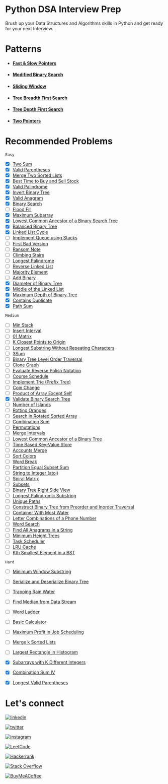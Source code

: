 # Python DSA Interview Prep

Brush up your Data Structures and Algorithms skills in Python and get ready for your next Interview.

<!--- 
## Data Structures
+ #### [Array](https://invented-oviraptor-ff0.notion.site/Array-282596d9e9db42eaaa9608044e64ed82)
+ #### [Stack](https://invented-oviraptor-ff0.notion.site/Stack-6abf9e0c9c81402aa39fa59d82f4e5c9)
+ #### [Queue](https://invented-oviraptor-ff0.notion.site/Queue-d5d7f92bef1c4cb5824311b258efaf94)
    + ##### [Circular Queue](https://invented-oviraptor-ff0.notion.site/Circular-Queue-242e175366034e33a6671e71c85f0f41)
    + ##### [Priority Queue](https://invented-oviraptor-ff0.notion.site/Priority-Queue-2cb239690da1447aa686795368114470)
    + ##### [Dequeue](https://invented-oviraptor-ff0.notion.site/Deque-Double-Ended-Queue-28f399dfe1d048298e8f428c0d409fd8)
+ #### [Linked List](https://invented-oviraptor-ff0.notion.site/Linked-List-01c5b7d9463548f0958872dc4c2fd5e5)
    + ##### [Singly Linked List](https://invented-oviraptor-ff0.notion.site/Singly-Linked-List-a8b7190299344f90847ee565052566af)
    + ##### [Doubly Linked List](https://invented-oviraptor-ff0.notion.site/Doubly-Linked-List-cab9eb5cba8b40ce93b75f131233d816)
    + ##### [Circular Linked List](https://invented-oviraptor-ff0.notion.site/Circular-Linked-List-5c17aeb515e24235973c7d70db797937)
+ #### [Heap](https://invented-oviraptor-ff0.notion.site/Heap-b8e4843c3cb648efa4d2b101900e9da5)
+ #### [Tree](https://invented-oviraptor-ff0.notion.site/Trees-c7db057e85b3440a93251ff8e586da7a)
+ #### [Graph](https://invented-oviraptor-ff0.notion.site/Graphs-6784a82bd03042e68e56f641430a56e3)
+ #### [Hash Table](https://invented-oviraptor-ff0.notion.site/Hash-Table-29c724c18caa455f9bf7a53a59057338)



# Algorithms
+ #### [Searching](https://invented-oviraptor-ff0.notion.site/Searching-19e43d6771ba417388aabdc279689120)
+ #### [Sorting](https://invented-oviraptor-ff0.notion.site/Sorting-ffcedcdf5f88466cb676fe2499810c46)
+ #### [Mathematical]()
+ #### [Pattern Searching]()
+ #### [Graph Algorithms]()
+ #### [Greedy Approach]()
+ #### [Divide and Conquer Approach]()
+ #### [Dynamic Programming Approach]()
+ #### [Backtracking]()

--->


# Patterns
+ #### [Fast & Slow Pointers](https://github.com/rusuraluca/python_interview_prep/tree/main/Patterns/Fast%26Slow%20Pointers)

+ #### [Modified Binary Search](https://github.com/rusuraluca/python_interview_prep/tree/main/Patterns/Modified%20Binary%20Search)

+ #### [Sliding Window](https://github.com/rusuraluca/python_interview_prep/tree/main/Patterns/Sliding%20Window)

+ #### [Tree Breadth First Search](https://github.com/rusuraluca/python_interview_prep/tree/main/Patterns/Tree%20Breadth%20First%20Search)

+ #### [Tree Depth First Search](https://github.com/rusuraluca/python_interview_prep/tree/main/Patterns/Tree%20Breadth%20First%20Search)

+ #### [Two Pointers](https://github.com/rusuraluca/python_interview_prep/tree/main/Patterns/Two%20Pointers)


# Recommended Problems

`Easy`
- [x]  [Two Sum](https://leetcode.com/problems/two-sum)
- [x]  [Valid Parentheses](https://leetcode.com/problems/valid-parentheses)
- [x]  [Merge Two Sorted Lists](https://leetcode.com/problems/merge-two-sorted-lists)
- [x]  [Best Time to Buy and Sell Stock](https://leetcode.com/problems/best-time-to-buy-and-sell-stock)
- [x]  [Valid Palindrome](https://leetcode.com/problems/valid-palindrome)
- [x]  [Invert Binary Tree](https://leetcode.com/problems/invert-binary-tree)
- [x]  [Valid Anagram](https://leetcode.com/problems/valid-anagram)
- [x]  [Binary Search](https://leetcode.com/problems/binary-search)
- [ ]  [Flood Fill](https://leetcode.com/problems/flood-fill)
- [x]  [Maximum Subarray](https://leetcode.com/problems/maximum-subarray)
- [x]  [Lowest Common Ancestor of a Binary Search Tree](https://leetcode.com/problems/lowest-common-ancestor-of-a-binary-search-tree)
- [x]  [Balanced Binary Tree](https://leetcode.com/problems/balanced-binary-tree)
- [x]  [Linked List Cycle](https://leetcode.com/problems/linked-list-cycle)
- [ ]  [Implement Queue using Stacks](https://leetcode.com/problems/implement-queue-using-stacks)
- [ ]  [First Bad Version](https://leetcode.com/problems/first-bad-version)
- [ ]  [Ransom Note](https://leetcode.com/problems/ransom-note)
- [ ]  [Climbing Stairs](https://leetcode.com/problems/climbing-stairs)
- [ ]  [Longest Palindrome](https://leetcode.com/problems/longest-palindrome)
- [ ]  [Reverse Linked List](https://leetcode.com/problems/reverse-linked-list)
- [ ]  [Majority Element](https://leetcode.com/problems/majority-element)
- [ ]  [Add Binary](https://leetcode.com/problems/add-binary)
- [x]  [Diameter of Binary Tree](https://leetcode.com/problems/diameter-of-binary-tree)
- [x]  [Middle of the Linked List](https://leetcode.com/problems/middle-of-the-linked-list)
- [x]  [Maximum Depth of Binary Tree](https://leetcode.com/problems/maximum-depth-of-binary-tree)
- [x]  [Contains Duplicate](https://leetcode.com/problems/contains-duplicate)
- [x]  [Path Sum](https://leetcode.com/problems/path-sum/)

`Medium`

- [ ]  [Min Stack](https://leetcode.com/problems/min-stack)
- [ ]  [Insert Interval](https://leetcode.com/problems/insert-interval)
- [ ]  [01 Matrix](https://leetcode.com/problems/01-matrix)
- [ ]  [K Closest Points to Origin](https://leetcode.com/problems/k-closest-points-to-origin)
- [ ]  [Longest Substring Without Repeating Characters](https://leetcode.com/problems/longest-substring-without-repeating-characters)
- [ ]  [3Sum](https://leetcode.com/problems/3sum)
- [ ]  [Binary Tree Level Order Traversal](https://leetcode.com/problems/binary-tree-level-order-traversal)
- [ ]  [Clone Graph](https://leetcode.com/problems/clone-graph)
- [ ]  [Evaluate Reverse Polish Notation](https://leetcode.com/problems/evaluate-reverse-polish-notation)
- [ ]  [Course Schedule](https://leetcode.com/problems/course-schedule)
- [ ]  [Implement Trie (Prefix Tree)](https://leetcode.com/problems/implement-trie-prefix-tree)
- [ ]  [Coin Change](https://leetcode.com/problems/coin-change)
- [ ]  [Product of Array Except Self](https://leetcode.com/problems/product-of-array-except-self)
- [x]  [Validate Binary Search Tree](https://leetcode.com/problems/validate-binary-search-tree)
- [ ]  [Number of Islands](https://leetcode.com/problems/number-of-islands)
- [ ]  [Rotting Oranges](https://leetcode.com/problems/rotting-oranges)
- [ ]  [Search in Rotated Sorted Array](https://leetcode.com/problems/search-in-rotated-sorted-array)
- [ ]  [Combination Sum](https://leetcode.com/problems/combination-sum)
- [ ]  [Permutations](https://leetcode.com/problems/permutations)
- [ ]  [Merge Intervals](https://leetcode.com/problems/merge-intervals)
- [ ]  [Lowest Common Ancestor of a Binary Tree](https://leetcode.com/problems/lowest-common-ancestor-of-a-binary-tree)
- [ ]  [Time Based Key-Value Store](https://leetcode.com/problems/time-based-key-value-store)
- [ ]  [Accounts Merge](https://leetcode.com/problems/accounts-merge)
- [ ]  [Sort Colors](https://leetcode.com/problems/sort-colors)
- [ ]  [Word Break](https://leetcode.com/problems/word-break)
- [ ]  [Partition Equal Subset Sum](https://leetcode.com/problems/partition-equal-subset-sum)
- [ ]  [String to Integer (atoi)](https://leetcode.com/problems/string-to-integer-atoi)
- [ ]  [Spiral Matrix](https://leetcode.com/problems/spiral-matrix)
- [ ]  [Subsets](https://leetcode.com/problems/subsets)
- [ ]  [Binary Tree Right Side View](https://leetcode.com/problems/binary-tree-right-side-view)
- [ ]  [Longest Palindromic Substring](https://leetcode.com/problems/longest-palindromic-substring)
- [ ]  [Unique Paths](https://leetcode.com/problems/unique-paths)
- [ ]  [Construct Binary Tree from Preorder and Inorder Traversal](https://leetcode.com/problems/construct-binary-tree-from-preorder-and-inorder-traversal)
- [ ]  [Container With Most Water](https://leetcode.com/problems/container-with-most-water)
- [ ]  [Letter Combinations of a Phone Number](https://leetcode.com/problems/letter-combinations-of-a-phone-number)
- [ ]  [Word Search](https://leetcode.com/problems/word-search)
- [ ]  [Find All Anagrams in a String](https://leetcode.com/problems/find-all-anagrams-in-a-string)
- [ ]  [Minimum Height Trees](https://leetcode.com/problems/minimum-height-trees)
- [ ]  [Task Scheduler](https://leetcode.com/problems/task-scheduler)
- [ ]  [LRU Cache](https://leetcode.com/problems/lru-cache)
- [ ]  [Kth Smallest Element in a BST](https://leetcode.com/problems/kth-smallest-element-in-a-bst)

`Hard`

- [ ]  [Minimum Window Substring](https://leetcode.com/problems/minimum-window-substring)
- [ ]  [Serialize and Deserialize Binary Tree](https://leetcode.com/problems/serialize-and-deserialize-binary-tree)
- [ ]  [Trapping Rain Water](https://leetcode.com/problems/trapping-rain-water)
- [ ]  [Find Median from Data Stream](https://leetcode.com/problems/find-median-from-data-stream)
- [ ]  [Word Ladder](https://leetcode.com/problems/word-ladder)
- [ ]  [Basic Calculator](https://leetcode.com/problems/basic-calculator)
- [ ]  [Maximum Profit in Job Scheduling](https://leetcode.com/problems/maximum-profit-in-job-scheduling)
- [ ]  [Merge k Sorted Lists](https://leetcode.com/problems/merge-k-sorted-lists)
- [ ]  [Largest Rectangle in Histogram](https://leetcode.com/problems/largest-rectangle-in-histogram)
- [x]  [Subarrays with K Different Integers](https://leetcode.com/problems/subarrays-with-k-different-integers/)
- [x]  [Combination Sum IV](https://leetcode.com/problems/combination-sum-iv/)
- [x]  [Longest Valid Parentheses](https://leetcode.com/problems/longest-valid-parentheses/)


# Let's connect
[![linkedin](https://img.shields.io/badge/linkedin-0A66C2?style=for-the-badge&logo=linkedin&logoColor=white)](https://www.linkedin.com/in/ralucamariarusu/)

[![twitter](https://img.shields.io/badge/twitter-1DA1F2?style=for-the-badge&logo=twitter&logoColor=white)](https://twitter.com/itsralucarusu)

[![instagram](https://img.shields.io/badge/instagram-B544C7?style=for-the-badge&logo=twitter&logoColor=white)](https://instagram.com/itsralucarusu)

[![LeetCode](https://img.shields.io/badge/LeetCode-000000?style=for-the-badge&logo=LeetCode&logoColor=#d16c06)]()

[![Hackerrank](https://img.shields.io/badge/-Hackerrank-2EC866?style=for-the-badge&logo=HackerRank&logoColor=white)]()

[![Stack Overflow](https://img.shields.io/badge/-Stackoverflow-FE7A16?style=for-the-badge&logo=stack-overflow&logoColor=white)]()

[![BuyMeACoffee](https://img.shields.io/badge/Buy%20Me%20a%20Coffee-ffdd00?style=for-the-badge&logo=buy-me-a-coffee&logoColor=black)]()
